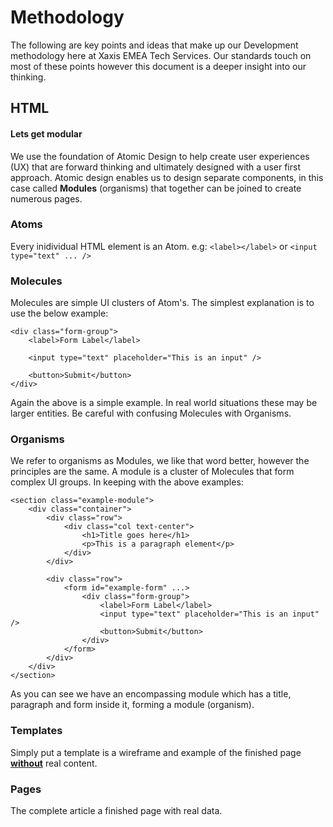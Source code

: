 # Methodology
The following are key points and ideas that make up our Development methodology here at Xaxis EMEA Tech Services. Our standards touch on most of these points however this document is a deeper insight into our thinking.

## HTML
#### Lets get modular
We use the foundation of Atomic Design to help create user experiences (UX) that are forward thinking and ultimately designed with a user first approach. Atomic design enables us to design separate components, in this case called **Modules** (organisms) that together can be joined to create numerous pages.

### Atoms
Every inidividual HTML element is an Atom. e.g:
``<label></label>`` or ``<input type="text" ... />``

### Molecules
Molecules are simple UI clusters of Atom's. The simplest explanation is to use the below example:

````
<div class="form-group">
    <label>Form Label</label>
    
    <input type="text" placeholder="This is an input" />
    
    <button>Submit</button>
</div>
````
Again the above is a simple example. In real world situations these may be larger entities. Be careful with confusing Molecules with Organisms.

### Organisms
We refer to organisms as Modules, we like that word better, however the principles are the same. A module is a cluster of Molecules that form complex UI groups. In keeping with the above examples:

````
<section class="example-module">
    <div class="container">
        <div class="row">
            <div class="col text-center">
                <h1>Title goes here</h1>
                <p>This is a paragraph element</p>
            </div>
        </div>
        
        <div class="row">
            <form id="example-form" ...>
                <div class="form-group">
                    <label>Form Label</label>
                    <input type="text" placeholder="This is an input" />
                    <button>Submit</button>
                </div>
            </form>
        </div>
    </div>
</section>
````
As you can see we have an encompassing module which has a title, paragraph and form inside it, forming a module (organism).

### Templates
Simply put a template is a wireframe and example of the finished page <u>**without**</u> real content.

### Pages
The complete article a finished page with real data.